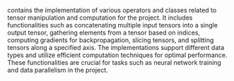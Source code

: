 contains the implementation of various operators and classes related to tensor manipulation and computation for the project. It includes functionalities such as concatenating multiple input tensors into a single output tensor, gathering elements from a tensor based on indices, computing gradients for backpropagation, slicing tensors, and splitting tensors along a specified axis. The implementations support different data types and utilize efficient computation techniques for optimal performance. These functionalities are crucial for tasks such as neural network training and data parallelism in the project.